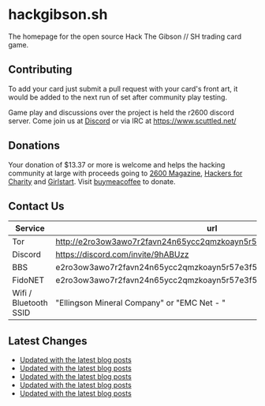 # hackgibson.sh
The homepage for the open source Hack The Gibson // SH trading card game.


## Contributing

To add your card just submit a pull request with your card's front art, it would be added to the next run of set after community play testing.

Game play and discussions over the project is held the r2600 discord server. Come join us at [Discord](https://discord.com/invite/9hABUzz) or via IRC at https://www.scuttled.net/


## Donations

Your donation of $13.37 or more is welcome and helps the hacking community at large with proceeds going to [2600 Magazine](https://2600.com/), [Hackers for Charity](https://hackersforcharity.org) and [Girlstart](https://girlstart.org).  Visit [buymeacoffee](https://www.buymeacoffee.com/hackgibson.sh) to donate.


## Contact Us

Service | url
-|-
Tor | http://e2ro3ow3awo7r2favn24n65ycc2qmzkoayn5r57e3f56nvjwdcgg32ad.onion
Discord | https://discord.com/invite/9hABUzz
BBS | e2ro3ow3awo7r2favn24n65ycc2qmzkoayn5r57e3f56nvjwdcgg32ad.onion:23
FidoNET | e2ro3ow3awo7r2favn24n65ycc2qmzkoayn5r57e3f56nvjwdcgg32ad.onion:24554
Wifi / Bluetooth SSID | "Ellingson Mineral Company" or "EMC Net - <fidonet address>"

## Latest Changes
<!-- BLOG-POST-LIST:START -->
- [Updated with the latest blog posts](https://github.com/DFW2600/hackgibson.sh/commit/ff3ea53052bf3c6265f420e5cfbf302d61054001)
- [Updated with the latest blog posts](https://github.com/DFW2600/hackgibson.sh/commit/0cf3d0a8ee897abf0bcede137f9b8cdc68b12987)
- [Updated with the latest blog posts](https://github.com/DFW2600/hackgibson.sh/commit/b4436d99d9066d6f7b6019e18dc15443bc8588d7)
- [Updated with the latest blog posts](https://github.com/DFW2600/hackgibson.sh/commit/ae37ba5653c58c1550298fe4603a9919158de91f)
- [Updated with the latest blog posts](https://github.com/DFW2600/hackgibson.sh/commit/b73dfea136faf408620e5e262a5c64c5e8f06e48)
<!-- BLOG-POST-LIST:END -->
